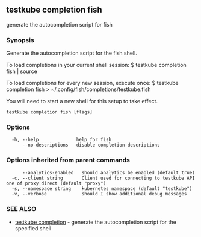 ## testkube completion fish

generate the autocompletion script for fish

### Synopsis


Generate the autocompletion script for the fish shell.

To load completions in your current shell session:
$ testkube completion fish | source

To load completions for every new session, execute once:
$ testkube completion fish > ~/.config/fish/completions/testkube.fish

You will need to start a new shell for this setup to take effect.


```
testkube completion fish [flags]
```

### Options

```
  -h, --help              help for fish
      --no-descriptions   disable completion descriptions
```

### Options inherited from parent commands

```
      --analytics-enabled   should analytics be enabled (default true)
  -c, --client string       Client used for connecting to testkube API one of proxy|direct (default "proxy")
  -s, --namespace string    kubernetes namespace (default "testkube")
  -v, --verbose             should I show additional debug messages
```

### SEE ALSO

* [testkube completion](testkube_completion.md)	 - generate the autocompletion script for the specified shell

